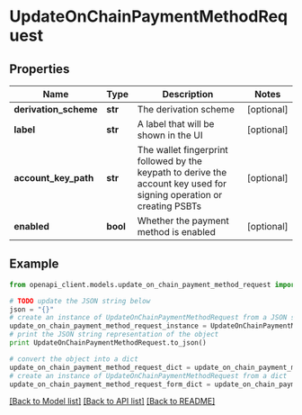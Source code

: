 # UpdateOnChainPaymentMethodRequest


## Properties
Name | Type | Description | Notes
------------ | ------------- | ------------- | -------------
**derivation_scheme** | **str** | The derivation scheme | [optional] 
**label** | **str** | A label that will be shown in the UI | [optional] 
**account_key_path** | **str** | The wallet fingerprint followed by the keypath to derive the account key used for signing operation or creating PSBTs | [optional] 
**enabled** | **bool** | Whether the payment method is enabled | [optional] 

## Example

```python
from openapi_client.models.update_on_chain_payment_method_request import UpdateOnChainPaymentMethodRequest

# TODO update the JSON string below
json = "{}"
# create an instance of UpdateOnChainPaymentMethodRequest from a JSON string
update_on_chain_payment_method_request_instance = UpdateOnChainPaymentMethodRequest.from_json(json)
# print the JSON string representation of the object
print UpdateOnChainPaymentMethodRequest.to_json()

# convert the object into a dict
update_on_chain_payment_method_request_dict = update_on_chain_payment_method_request_instance.to_dict()
# create an instance of UpdateOnChainPaymentMethodRequest from a dict
update_on_chain_payment_method_request_form_dict = update_on_chain_payment_method_request.from_dict(update_on_chain_payment_method_request_dict)
```
[[Back to Model list]](../README.md#documentation-for-models) [[Back to API list]](../README.md#documentation-for-api-endpoints) [[Back to README]](../README.md)


